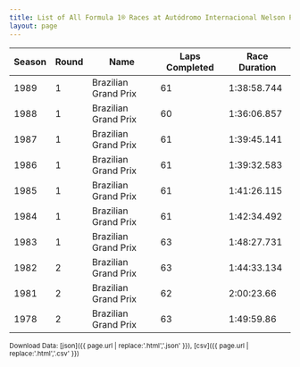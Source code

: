 ```yaml
---
title: List of All Formula 1® Races at Autódromo Internacional Nelson Piquet
layout: page
---
```


| Season | Round | Name | Laps Completed | Race Duration |
|--|--|--|--|--|
| 1989 | 1 | Brazilian Grand Prix | 61 | 1:38:58.744 |
| 1988 | 1 | Brazilian Grand Prix | 60 | 1:36:06.857 |
| 1987 | 1 | Brazilian Grand Prix | 61 | 1:39:45.141 |
| 1986 | 1 | Brazilian Grand Prix | 61 | 1:39:32.583 |
| 1985 | 1 | Brazilian Grand Prix | 61 | 1:41:26.115 |
| 1984 | 1 | Brazilian Grand Prix | 61 | 1:42:34.492 |
| 1983 | 1 | Brazilian Grand Prix | 63 | 1:48:27.731 |
| 1982 | 2 | Brazilian Grand Prix | 63 | 1:44:33.134 |
| 1981 | 2 | Brazilian Grand Prix | 62 | 2:00:23.66 |
| 1978 | 2 | Brazilian Grand Prix | 63 | 1:49:59.86 |

<small>Download Data: [json]({{ page.url | replace:'.html','.json' }}), [csv]({{ page.url | replace:'.html','.csv' }})</small>
